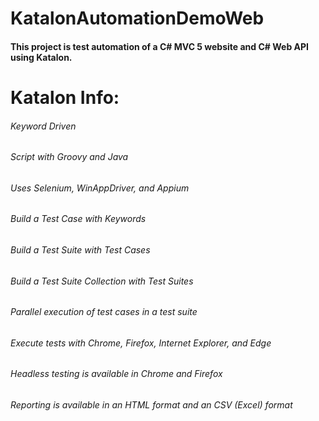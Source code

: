 # KatalonAutomationDemoWeb

#### This project is test automation of a C# MVC 5 website and C# Web API using Katalon.

# Katalon Info:
###### Keyword Driven
###### Script with Groovy and Java
###### Uses Selenium, WinAppDriver, and Appium
###### Build a Test Case with Keywords
###### Build a Test Suite with Test Cases
###### Build a Test Suite Collection with Test Suites
###### Parallel execution of test cases in a test suite
###### Execute tests with Chrome, Firefox, Internet Explorer, and Edge
###### Headless testing is available in Chrome and Firefox
###### Reporting is available in an HTML format and an CSV (Excel) format
